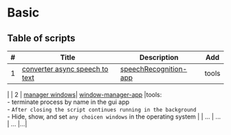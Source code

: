 # Basic
 
## Table of scripts

| # | Title | Description |Add|
|---|-------|----------|----------|
| 1 | [converter async speech to text](./async/converter/async-speech-to-text/README.md) | [speechRecognition-app](./async/converter/async-speech-to-text/main.py) | tools
|
| 2 | [manager windows](./cmd/process/window%20manager/README.md)| [window-manager-app](./cmd/process/window%20manager/window_manager.py) |tools: <br> - terminate process by name in the gui app <br> - `After closing the script continues running in the background`  <br> - Hide, show, and set `any choicen windows` in the operating system |
| ... | ... | ... |...|
